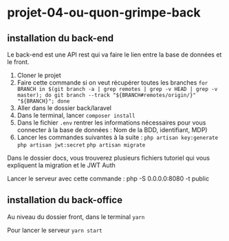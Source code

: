 # projet-04-ou-quon-grimpe-back

## installation du back-end

Le back-end est une API rest qui va faire le lien entre la base de données et le front. 

1) Cloner le projet
2) Faire cette commande si on veut récupérer toutes les branches 
  `for BRANCH in $(git branch -a | grep remotes | grep -v HEAD | grep -v master); do git branch --track "${BRANCH#remotes/origin/}" "${BRANCH}"; done`
3) Aller dans le dossier back/laravel
4) Dans le terminal, lancer `composer install`
5) Dans le fichier `.env` rentrer les informations nécessaires pour vous connecter à la base de données : Nom de la BDD, identifiant, MDP)
6) Lancer les commandes suivantes à la suite :
   `php artisan key:generate`
   `php artisan jwt:secret`
   `php artisan migrate`
   
 Dans le dossier docs, vous trouverez plusieurs fichiers tutoriel qui vous expliquent la migration et le JWT Auth
 
 Lancer le serveur avec cette commande : php -S 0.0.0.0:8080 -t public
 
 ## installation du back-office
 
 Au niveau du dossier front, dans le terminal
  `yarn`
  
 Pour lancer le serveur
  `yarn start`

